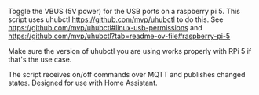 Toggle the VBUS (5V power) for the USB ports on a raspberry pi 5.
This script uses uhubctl https://github.com/mvp/uhubctl to do this. 
See https://github.com/mvp/uhubctl#linux-usb-permissions and https://github.com/mvp/uhubctl?tab=readme-ov-file#raspberry-pi-5

Make sure the version of uhubctl you are using works properly with RPi 5 if that's the use case.

The script receives on/off commands over MQTT and publishes changed states. 
Designed for use with Home Assistant.
